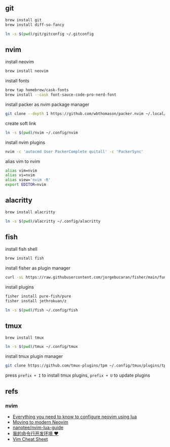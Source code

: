 ## git

```bash
brew install git
brew install diff-so-fancy

ln -s $(pwd)/git/gitconfig ~/.gitconfig
```

## nvim

install neovim

```bash
brew install neovim
```

install fonts

```bash
brew tap homebrew/cask-fonts
brew install --cask font-sauce-code-pro-nerd-font
```

install packer as nvim package manager

```bash
git clone --depth 1 https://github.com/wbthomason/packer.nvim ~/.local/share/nvim/site/pack/packer/start/packer.nvim
```

create soft link

```bash
ln -s $(pwd)/nvim ~/.config/nvim
```

install nvim plugins

```bash
nvim -c 'autocmd User PackerComplete quitall' -c 'PackerSync'
```

alias vim to nvim

```bash
alias vim=nvim
alias vi=nvim
alias view='nvim -R'
export EDITOR=nvim
```

## alacritty

```bash
brew install alacritty

ln -s $(pwd)/alacritty ~/.config/alacritty
```

## fish

install fish shell

```bash
brew install fish
```

install fisher as plugin manager

```bash
curl -sL https://raw.githubusercontent.com/jorgebucaran/fisher/main/functions/fisher.fish | source && fisher install jorgebucaran/fisher
```

install plugins

```bash
fisher install pure-fish/pure
fisher install jethrokuan/z
```

```bash
ln -s $(pwd)/fish ~/.config/fish
```

## tmux

```bash
brew install tmux

ln -s $(pwd)/tmux ~/.config/tmux
```

install tmux plugin manager

```bash
git clone https://github.com/tmux-plugins/tpm ~/.config/tmux/plugins/tpm
```

press `prefix + I` to install tmux plugins, `prefix + U` to update plugins

## refs

### nvim

- [Everything you need to know to configure neovim using lua](https://vonheikemen.github.io/devlog/tools/configuring-neovim-using-lua/)
- [Moving to modern Neovim](https://toroid.org/modern-neovim)
- [nanotee/nvim-lua-guide](https://github.com/nanotee/nvim-lua-guide)
- [我的命令行开发环境 ❤️](https://writings.sh/post/commandline-tools)
- [Vim Cheat Sheet](https://vim.rtorr.com/)

